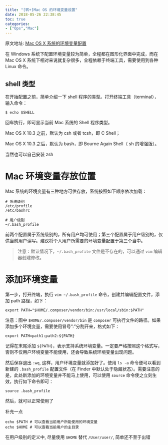 ```yaml
---
title: "[转+]Mac OS 的环境变量设置"
date: 2018-05-26 22:38:45
toc: true
categories:
- ["Ops","Mac"]
---
```


原文地址: [Mac OS X 系统的环境变量配置](http://yifeng.studio/2016/11/08/mac-environment-variables-configration/)

在 Windows 系统下配置环境变量较为简单，全程都在图形化界面中完成，而在 Mac OS X 系统下相对来说就复杂很多，全程依赖于终端工具，需要使用到各种 Linux 命令。





## shell 类型

在开始配置之前，简单介绍一下 shell 程序的类型。打开终端工具（terminal），输入命令：

```
$ echo $SHELL
```

回车执行，即可显示当前 Mac 系统的 Shell 程序类型。

Mac OS X 10.3 之前，默认为 csh 或者 tcsh，即 C Shell；

Mac OS X 10.3 之后，默认为 bash，即 Bourne Again Shell（ sh 的增强版）。

当然也可以自己安装 zsh


# Mac 环境变量存放位置

Mac 系统的环境变量有三种地方可供存放，系统按照如下顺序依次加载：

```
# 系统级别
/etc/profile
/etc/bashrc

# 用户级别
~/.bash_profile
```

前两个配置属于系统级别的，所有用户均可使用；第三个配置属于用户级别的，仅供当前用户读写。建议将个人用户所需要的环境变量配置于第三个当中。

> 注意：默认情况下，`~/.bash_profile` 文件是不存在的，可以通过 `vim` 编辑器创建修改。



# 添加环境变量

第一步，打开终端，执行 `vim ~/.bash_profile` 命令，创建并编辑配置文件，添加 path 路径，如下：

```
export PATH="$HOME/.composer/vendor/bin:/usr/local/sbin:$PATH"
```

注意：图中 `$HOME/.composer/vendor/bin` 是 `composer` 可执行文件的路径。如果添加多个环境变量，需要使用冒号”:”分割开来，格式如下：

```
export PATH=path1:path2:${PATH}
```

记得在末尾添加 `${PATH}`，表示支持系统环境变量。一定要严格按照这个格式写，否则不仅用户环境变量不能使用，还会导致系统环境变量出现问题。

然后保存退出 `:wq`, 这样，用户环境变量就添加好了。使用 `ls -a` 命令便可以看到新建的 `.bash_profile` 配置文件（在 Finder 中默认处于隐藏状态）。需要注意的是，此处新添加的环境变量并不能马上使用，可以使用 `source` 命令使之立刻生效，执行如下命令即可：

```
source .bash_profile
```

然后，就可以正常使用了

补充一点

```
echo $PATH # 可以查看当前用户所能使用的环境变量
echo $HOME # 可以查看当前用户的主目录
```
在用户级别的定义中, 尽量使用 `$HOME` 替代 `/User/user/`, 简单还不至于出错

